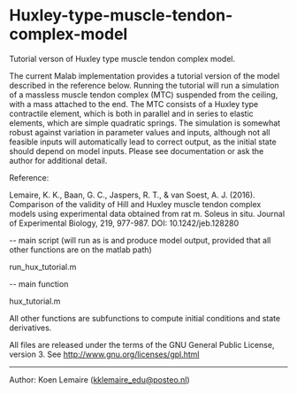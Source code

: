 # Huxley-type-muscle-tendon-complex-model
Tutorial verson of Huxley type muscle tendon complex model. 

The current Malab implementation provides a tutorial version of the model described in the reference below. Running the tutorial will run a simulation of a massless muscle tendon complex (MTC) suspended from the ceiling, with a mass attached to the end. The MTC consists of a Huxley type contractile element, which is both in parallel and in series to elastic elements, which are simple quadratic springs. The simulation is somewhat robust against variation in parameter values and inputs, although not all feasible inputs will automatically lead to correct output, as the initial state should depend on model inputs. Please see documentation or ask the author for additional detail.

Reference:

Lemaire, K. K., Baan, G. C., Jaspers, R. T., & van Soest, A. J. (2016). Comparison of the validity of Hill and Huxley muscle tendon complex models using experimental data obtained from rat m. Soleus in situ. Journal of Experimental Biology, 219, 977-987. DOI: 10.1242/jeb.128280

-- main script (will run as is and produce model output, provided that all other functions are on the matlab path)

run_hux_tutorial.m

-- main function

hux_tutorial.m

All other functions are subfunctions to compute initial conditions and state derivatives. 

All files are released under the terms of the GNU General Public License,
version 3. See http://www.gnu.org/licenses/gpl.html

--------------------------------------------------------------------------

Author: Koen Lemaire (kklemaire_edu@posteo.nl)
